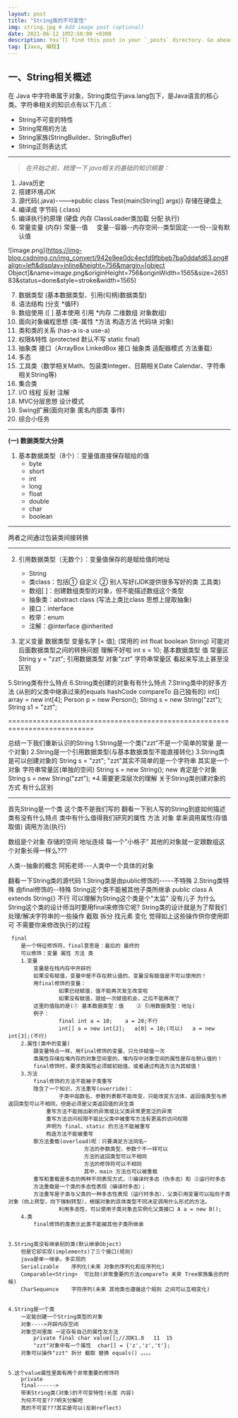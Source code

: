```yaml
---
layout: post
title: "String类的不可变性"
img: string.jpg # Add image post (optional)
date: 2021-06-12 1时2:50:00 +0300
description: You’ll find this post in your `_posts` directory. Go ahead and edit it and re-build the site to see your changes. # Add post description (optional)
tag: [Java, 编程]
---
```


## 一、String相关概述


在 Java 中字符串属于对象，String类位于java.lang包下，是Java语言的核心类。字符串相关的知识点有以下几点：


- String不可变的特性
- String常用的方法
- String家族(StringBuilder、StringBuffer)
- String正则表达式




---

> _在开始之前，梳理一下 java相关的基础的知识纲要：_



1. Java历史
1. 搭建环境JDK
1. 源代码(.java)---->public class Test{main(String[] args)}     存储在硬盘上
1. 编译成   字节码 (.class)
1. 编译执行的原理 (硬盘 内存 ClassLoader类加载 分配 执行)
1. 常量变量 (内存) 常量--值     变量--容器--内存空间--类型固定--一份--没有默认值

![image.png](https://img-blog.csdnimg.cn/img_convert/942e9ee0dc4ecfd9fbbeb7ba0ddafd63.png#align=left&display=inline&height=756&margin=[object Object]&name=image.png&originHeight=756&originWidth=1565&size=265183&status=done&style=stroke&width=1565)

7. 数据类型 (基本数据类型、引用(句柄)数据类型)
7. 语法结构 (分支 *循环)
7. 数组使用 ([ ] 基本使用 引用 *内存 二维数组 对象数组)
7. 面向对象编程思想 (类-属性 *方法 构造方法 代码块 对象)
7. 类和类的关系 (has-a is-a use-a)
7. 权限&特性 (protected 默认不写 static final)
7. 抽象类 接口（ArrayBox LinkedBox 接口 抽象类 适配器模式 方法重载）
7. 多态
7. 工具类（数学相关Math、包装类Integer、日期相关Date Calendar、字符串相关String等)
7. 集合类
7. I/O 线程 反射 注解
7. MVC分层思想 设计模式
7. Swing扩展(面向对象 匿名内部类 事件)
7. 综合小任务




---

**(一) 数据类型大分类**


1. 基本数据类型（8个）：变量值直接保存赋给的值
   - byte
   - short
   - int
   - long
   - float
   - double
   - char
   - boolean

---

两者之间通过包装类间接转换

---

2. 引用数据类型（无数个）：变量值保存的是赋给值的地址
   - String
   - 类class：包括① 自定义 ② 别人写好(JDK提供很多写好的类 工具类)
   - 数组[ ]：创建数组类型的对象，但不能描述数组这个类型
   - 抽象类：abstract class (写法上类比class 思想上提取抽象)
   - 接口：interface
   - 枚举：enum
   - 注解：@interface  @inherited 



3. 定义变量
数据类型 变量名字 [= 值];
(常用的 int float boolean String)
可能对后面数据类型之间的转换问题 理解不好啦
int x = 10; 基本数据类型 值 常量区
String y = "zzt"; 引用数据类型 对象"zzt" 字符串常量区
看起来写法上甚至没区别



5.String类有什么特点
6.String类创建的对象有有什么特点
7.String类中的好多方法
(从别的父类中继承过来的equals hashCode compareTo 自己独有的)
int[] array = new int[4];
Person p = new Person();
String s = new String("zzt");
String s1 = "zzt";


===========================================================================


总结一下我们重新认识的String
1.String是一个类("zzt"不是一个简单的常量 是一个对象)
2.String是一个引用数据类型(与基本数据类型不能直接转化)
3.String类是可以创建对象的
String s = "zzt"; "zzt"其实不简单的是一个字符串 其实是一个对象 字符串常量区(单独的空间)
String s = new String(); new 肯定是个对象
String s = new String("zzt");
*4.需要更深层次的理解
关于String类创建对象的方式 有什么区别

---

首先String是一个类
这个类不是我们写的
翻看一下别人写的String到底如何描述
类有没有什么特点
类中有什么值得我们研究的属性 方法
对象 拿来调用属性(存值 取值) 调用方法(执行)


数组是个对象 存储的空间 地址连续 每一个"小格子"
其他的对象就一定跟数组这个对象长得一样么???


人类--抽象的概念 阿拓老师---人类中一个具体的对象


翻看一下String类的源代码
1.String类是由public修饰的-----不特殊
2.String类特殊 由final修饰的--特殊
String这个类不能被其他子类所继承
public class A extends String{} 不行
可以理解为String这个类是个"太监" 没有儿子
为什么String这个类的设计师当时要用final来修饰它呢?
String类的设计就是为了帮我们处理/解决字符串的一些操作
截取 拆分 找元素 变化
觉得如上这些操作供你使用即可 不需要你来修改执行的过程


```
 final
    是一个特征修饰符，final意思是：最后的 最终的
    可以修饰：变量 属性 方法 类
    1.变量 
        变量是在栈内存中开辟的
        如果没有赋值，变量中是不存在默认值的，变量没有赋值是不可以使用的！
        用final修饰的变量：
       			如果已经赋值，值不能再次发生改变啦
        		如果没有赋值，就给一次赋值机会，之后不能再改了
        这里的值指的是(① 基本数据类型：值    ② 引用数据类型：地址)
        例子：
        		final int a = 10;	 a = 20;不行
        		int[] a = new int[2]; 	a[0] = 10;(可以)   a = new int[3];(不行)
    2.属性(类中的变量)
        跟变量特点一样，用final修饰的变量，只允许赋值一次
        类属性存储在堆内存的对象空间里的，堆内存中对象空间的属性是存在默认值的！
        final修饰时，要求类属性必须赋初始值，或者通过构造方法为其赋值！
    3.方法 
        final修饰的方法不能被子类重写
        隐含了一个知识，方法重写(override)：
        		子类中函数名、参数列表都不能改变，只能改变方法体，返回值类型与原返回类型可以不相同，但是必须是父类返回值的派生类
            重写方法不能抛出新的异常或比父类异常更宽泛的异常
            重写方法访问权限不能比父类中被重写方法有更高的访问权限
            声明为 final、static 的方法不能被重写
            构造方法不能被重写
        那方法重载(overload)呢：只要满足方法同名~
						方法的参数类型，参数个不一样可以
						方法的返回类型可以不相同
						方法的修饰符可以不相同
						其中，main 方法也可以被重载
        重写和重载是多态的两种不同表现方式，①编译时多态（伪多态）和 ②运行时多态
        方法重载是一个类的多态性表现（编译时多态）；
        方法重写是子类与父类的一种多态性表现（运行时多态），父类引用变量可以指向子类对象（向上转型，向下强制转型），根据对象的具体类型不同决定调用什么形式的方法。
        		利用多态性，可以使用子类对象去实例化父类接口 A a = new B();
    4.类
        final修饰的类表示此类不能被其他子类所继承


3.String类没有继承别的类(默认继承Object)
    但是它却实现(implements)了三个接口(规则)
    java是单一继承，多实现的
    Serializable	序列化(未来 对象的序列化和反序列化)
    Comparable<String>	可比较(非常重要的方法compareTo 未来 Tree家族集合的时候)
    CharSequence	字符序列(未来 其他类也遵循这个规则 之间可以互相变化)


4.String是一个类
    一定能创建一个String类型的对象
    对象---->开辟内存空间
    对象空间里面 一定存有自己的属性及方法
        private final char value[];//JDK1.8   11  15
        "zzt"对象中有一个属性  char[] = {'z','z','t'};
    对象可以操作"zzt"	拆分 截取 替换 equals() 。。。。


5.这个value属性里面有两个非常重要的修饰符
    private
    final------>
    带来String类(对象)的不可变特性(长度 内容)
    为何不可变???明天分解吧
    真的不可变???其实是可以(反射reflect)
```

